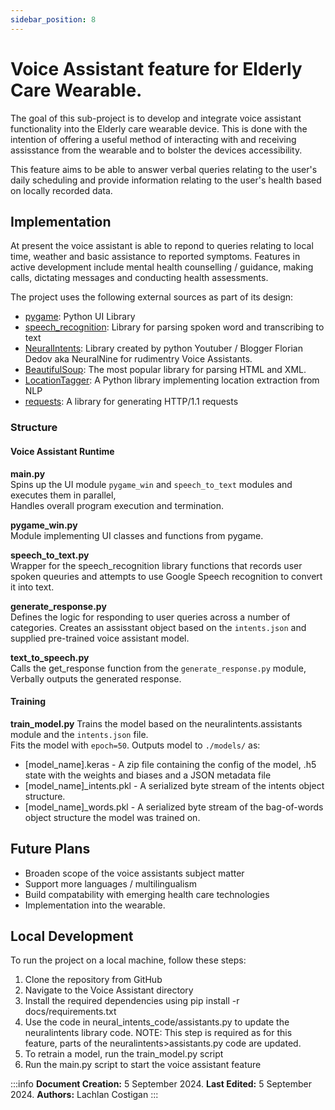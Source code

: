 ```yaml
---
sidebar_position: 8
---
```

# Voice Assistant feature for Elderly Care Wearable.

The goal of this sub-project is to develop and integrate voice assistant functionality into the Elderly care wearable device. 
This is done with the intention of offering a useful method of interacting with and receiving assisstance from the wearable and to bolster the devices accessibility.

This feature aims to be able to answer verbal queries relating to the user's daily scheduling and provide information relating to the user's health based on locally recorded data.

## Implementation
At present the voice assistant is able to repond to queries relating to local time, weather and basic assistance to reported symptoms.
Features in active development include mental health counselling / guidance, making calls, dictating messages and conducting health assessments. 

The project uses the following external sources as part of its design:
- [pygame](https://www.pygame.org/docs/): Python UI Library
- [speech_recognition](https://github.com/Uberi/speech_recognition): Library for parsing spoken word and transcribing to text
- [NeuralIntents](https://github.com/NeuralNine/neuralintents): Library created by python Youtuber / Blogger Florian Dedov aka NeuralNine for rudimentry Voice Assistants.
- [BeautifulSoup](https://www.crummy.com/software/BeautifulSoup/bs4/doc/): The most popular library for parsing HTML and XML.
- [LocationTagger](https://github.com/kaushiksoni10/locationtagger): A Python library implementing location extraction from NLP
- [requests](https://github.com/psf/requests): A library for generating HTTP/1.1 requests

### Structure

#### Voice Assistant Runtime
**main.py**  
    Spins up the UI module `pygame_win` and `speech_to_text` modules and executes them in parallel,  
    Handles overall program execution and termination.

**pygame_win.py**  
    Module implementing UI classes and functions from pygame.

**speech_to_text.py**  
    Wrapper for the speech_recognition library functions that records user spoken queuries and attempts to use Google Speech recognition to convert it into text.

**generate_response.py**  
    Defines the logic for responding to user queries across a number of categories. 
    Creates an assisstant object based on the `intents.json` and supplied pre-trained voice assistant model.

**text_to_speech.py**  
    Calls the get_response function from the `generate_response.py` module,  
    Verbally outputs the generated response.

#### Training

**train_model.py**
Trains the model based on the neuralintents.assistants module and the `intents.json` file.  
Fits the model with `epoch=50`.
Outputs model to `./models/` as:  
- [model_name].keras - A zip file containing the config of the model, .h5 state with the weights and biases and a JSON metadata file
- [model_name]_intents.pkl - A serialized byte stream of the intents object structure.
- [model_name]_words.pkl - A serialized byte stream of the bag-of-words object structure the model was trained on.

## Future Plans
- Broaden scope of the voice assistants subject matter
- Support more languages / multilingualism
- Build compatability with emerging health care technologies
- Implementation into the wearable. 

## Local Development 
To run the project on a local machine, follow these steps:

1. Clone the repository from GitHub
2. Navigate to the Voice Assistant directory
3. Install the required dependencies using pip install -r docs/requirements.txt
4. Use the code in neural_intents_code/assistants.py to update the neuralintents library code. NOTE: This step is required as for this feature, parts of the neuralintents>assistants.py code are updated.
5. To retrain a model, run the train_model.py script
6. Run the main.py script to start the voice assistant feature

:::info
**Document Creation:** 5 September 2024. **Last Edited:** 5 September 2024. **Authors:** Lachlan Costigan
:::

